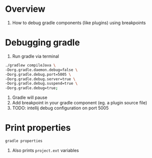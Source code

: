 # Overview
1. How to debug gradle components (like plugins) using breakpoints


# Debugging gradle
1. Run gradle via terminal
```sh
./gradlew compileJava \
-Dorg.gradle.daemon.debug=false \
-Dorg.gradle.debug.port=5005 \
-Dorg.gradle.debug.server=true \
-Dorg.gradle.debug.suspend=true \
-Dorg.gradle.debug=true;
```
1. Gradle will pause
1. Add breakpoint in your gradle component (eg. a plugin source file)
1. TODO: intellij debug configuration on port 5005


# Print properties
```bash
gradle properties
```
1. Also prints `project.ext` variables
